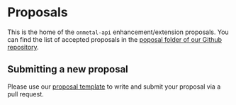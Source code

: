 # Proposals

This is the home of the `onmetal-api` enhancement/extension proposals. You can find the list of accepted proposals 
in the [poposal folder of our Github repository](https://github.com/onmetal/onmetal-api/tree/main/docs/proposals).

## Submitting a new proposal

Please use our [proposal template](https://github.com/onmetal/onmetal-api/blob/main/docs/proposals/00-template.md)
to write and submit your proposal via a pull request. 